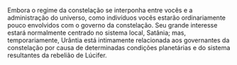 ﻿Embora o regime da constelação se interponha entre vocês e a administração do universo, como indivíduos vocês estarão ordinariamente pouco envolvidos com o governo da constelação. Seu grande interesse estará normalmente centrado no sistema local, Satânia; mas, temporariamente, Urântia está intimamente relacionada aos governantes da constelação por causa de determinadas condições planetárias e do sistema resultantes da rebelião de Lúcifer.